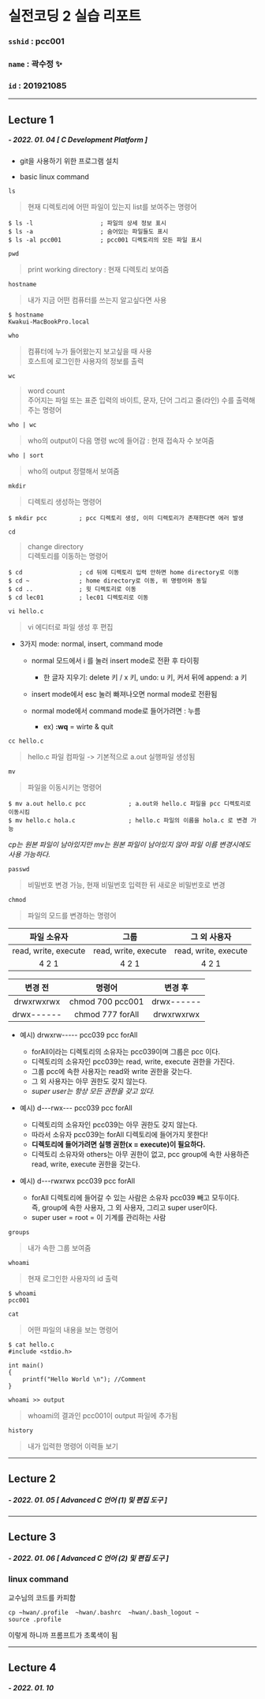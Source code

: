 # 실전코딩 2 실습 리포트

### `sshid` : pcc001
### `name` : 곽수정 ✨
### `id` : 201921085

***

## Lecture 1  

##### - 2022. 01. 04   [ C Development Platform ]  

* git을 사용하기 위한 프로그램 설치

* basic linux command

`ls`

> 현재 디렉토리에 어떤 파일이 있는지 list를 보여주는 명령어  

```
$ ls -l                   ; 파일의 상세 정보 표시
$ ls -a                   ; 숨어있는 파일들도 표시
$ ls -al pcc001           ; pcc001 디렉토리의 모든 파일 표시
```

`pwd`

> print working directory : 현재 디렉토리 보여줌  

`hostname`
> 내가 지금 어떤 컴퓨터를 쓰는지 알고싶다면 사용  

```
$ hostname  
Kwakui-MacBookPro.local
```

`who`
> 컴퓨터에 누가 들어왔는지 보고싶을 때 사용  
호스트에 로그인한 사용자의 정보를 출력

`wc`
> word count  
주어지는 파일 또는 표준 입력의 바이트, 문자, 단어 그리고 줄(라인) 수를 출력해주는 명령어

`who | wc`
> who의 output이 다음 명령 wc에 들어감 : 현재 접속자 수 보여줌  

`who | sort`
> who의 output 정렬해서 보여줌

`mkdir`
> 디렉토리 생성하는 명령어  

```
$ mkdir pcc         ; pcc 디렉토리 생성, 이미 디렉토리가 존재한다면 에러 발생
```  

`cd`
> change directory  
디렉토리를 이동하는 명령어

```
$ cd                ; cd 뒤에 디렉토리 입력 안하면 home directory로 이동
$ cd ~              ; home directory로 이동, 위 명령어와 동일
$ cd ..             ; 윗 디렉토리로 이동
$ cd lec01          ; lec01 디렉토리로 이동
```

`vi hello.c`
> vi 에디터로 파일 생성 후 편집  

* 3가지 mode: normal, insert, command mode  

    * normal 모드에서 i 를 눌러 insert mode로 전환 후 타이핑  

        * 한 글자 지우기: delete 키 / x 키, undo: u 키, 커서 뒤에 append: a 키  

    * insert mode에서 esc 눌러 빠져나오면 normal mode로 전환됨  

    * normal mode에서 command mode로 들어가려면 : 누름  

        * ex) **:wq** = wirte & quit  


`cc hello.c`
> hello.c 파일 컴파일 -> 기본적으로 a.out 실행파일 생성됨  

`mv`
> 파일을 이동시키는 명령어  

```
$ mv a.out hello.c pcc            ; a.out와 hello.c 파일을 pcc 디렉토리로 이동시킴  
$ mv hello.c hola.c               ; hello.c 파일의 이름을 hola.c 로 변경 가능
```

_cp는 원본 파일이 남아있지만 mv는 원본 파일이 남아있지 않아 파일 이름 변경시에도 사용 가능하다._  

`passwd`
> 비밀번호 변경 가능, 현재 비밀번호 입력한 뒤 새로운 비밀번호로 변경  

`chmod`
> 파일의 모드를 변경하는 명령어
  
| 파일 소유자 | 그룹 | 그 외 사용자 |
|:--------:|:----:|:--------:|
|read, write, execute| read, write, execute | read, write, execute|
|4 2 1| 4 2 1 | 4 2 1 |

|  변경 전  |  명령어  |  변경 후  |
|:-------:|:-------:|:-------:|
|drwxrwxrwx| chmod 700 pcc001 | drwx------|
| drwx------| chmod 777 forAll | drwxrwxrwx|  

* 예시) drwxrw----- pcc039 pcc forAll  
    * forAll이라는 디렉토리의 소유자는 pcc039이며 그룹은 pcc 이다.
    * 디렉토리의 소유자인 pcc039는 read, write, execute 권한을 가진다.
    * 그룹 pcc에 속한 사용자는 read와 write 권한을 갖는다.
    * 그 외 사용자는 아무 권한도 갖지 않는다.
    * _super user는 항상 모든 권한을 갖고 있다._

* 예시) d---rwx--- pcc039 pcc forAll
    * 디렉토리의 소유자인 pcc039는 아무 권한도 갖지 않는다.
    * 따라서 소유자 pcc039는 forAll 디렉토리에 들어가지 못한다!
    * **디렉토리에 들어가려면 실행 권한(x = execute)이 필요하다.**
    * 디렉토리 소유자와 others는 아무 권한이 없고, pcc group에 속한 사용하즌 read, write, execute 권한을 갖는다.

* 예시) d---rwxrwx pcc039 pcc forAll
    * forAll 디렉토리에 들어갈 수 있는 사람은 소유자 pcc039 빼고 모두이다.  
    즉, group에 속한 사용자, 그 외 사용자, 그리고 super user이다.
    * super user = root = 이 기계를 관리하는 사람

`groups`
> 내가 속한 그룹 보여줌

`whoami`
> 현재 로그인한 사용자의 id 출력
```
$ whoami
pcc001
```

`cat`
> 어떤 파일의 내용을 보는 명령어
```
$ cat hello.c
#include <stdio.h>

int main()
{
	printf("Hello World \n"); //Comment
}
```

`whoami >> output`
> whoami의 결과인 pcc001이 output 파일에 추가됨

`history`
> 내가 입력한 명령어 이력들 보기  

***

## Lecture 2
  
##### - 2022. 01. 05 [ Advanced C 언어 (1) 및 편집 도구 ]
  
***

## Lecture 3  

##### - 2022. 01. 06 [ Advanced C 언어 (2) 및 편집 도구 ]

### linux command

교수님의 코드를 카피함

```
cp ~hwan/.profile  ~hwan/.bashrc  ~hwan/.bash_logout ~
source .profile
```

이렇게 하니까 프롬프트가 초록색이 됨

***

## Lecture 4  

##### - 2022. 01. 10